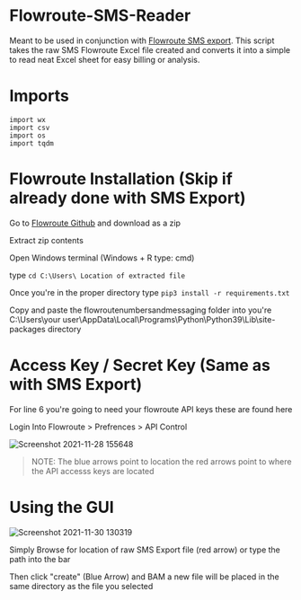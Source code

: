 # Flowroute-SMS-Reader
Meant to be used in conjunction with [Flowroute SMS export](https://github.com/SimonW1010/Flowroute-SMS-Export). This script takes the raw SMS Flowroute Excel file created and converts it into a simple to read neat Excel sheet for easy billing or analysis.

# Imports
```
import wx
import csv
import os
import tqdm
```

# Flowroute Installation (Skip if already done with SMS Export)
Go to [Flowroute Github](https://github.com/flowroute/flowroute-sdk-v3-python) and download as a zip 
>
Extract zip contents 
>
Open Windows terminal (Windows + R type: cmd)
>
type ```cd C:\Users\ Location of extracted file```
>
Once you're in the proper directory type ```pip3 install -r requirements.txt```
>
Copy and paste the flowroutenumbersandmessaging folder into you're C:\Users\your user\AppData\Local\Programs\Python\Python39\Lib\site-packages directory

# Access Key / Secret Key (Same as with SMS Export)
For line 6 you're going to need your flowroute API keys these are found here
>
Login Into Flowroute > Prefrences > API Control
>
![Screenshot 2021-11-28 155648](https://user-images.githubusercontent.com/93505099/143791617-219d24e4-5e96-4dca-a4d4-6d250a49274a.png)
>NOTE: The blue arrows point to location the red arrows point to where the API accesss keys are located

# Using the GUI 
![Screenshot 2021-11-30 130319](https://user-images.githubusercontent.com/93505099/144128168-781a5466-50dd-4034-8ed3-036538caee96.png)
>
Simply Browse for location of raw SMS Export file (red arrow) or type the path into the bar
>
Then click "create" (Blue Arrow) and BAM a new file will be placed in the same directory as the file you selected
